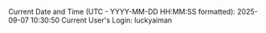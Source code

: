 Current Date and Time (UTC - YYYY-MM-DD HH:MM:SS formatted): 2025-09-07 10:30:50
Current User's Login: luckyaiman
